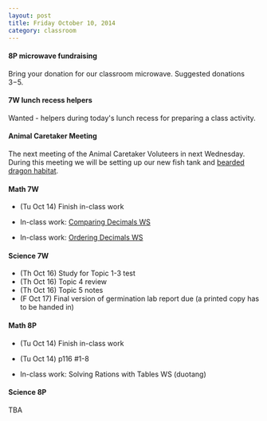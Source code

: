 ```yaml
---
layout: post  
title: Friday October 10, 2014
category: classroom
--- 
```

#### 8P microwave fundraising
Bring your donation for our classroom microwave. Suggested donations $3-$5.

#### 7W lunch recess helpers
Wanted - helpers during today's lunch recess for preparing a class activity.

#### Animal Caretaker Meeting
The next meeting of the Animal Caretaker Voluteers in next Wednesday. During this meeting we will be setting up our new fish tank and [bearded dragon habitat](http://drpineda.ca/new-classroom-tenant.html).

#### Math 7W
* (Tu Oct 14) Finish in-class work 

* In-class work: [Comparing Decimals WS](https://www.dropbox.com/s/mghrvmsn0elwux5/WS%20Comparing%20Decimals.pdf?dl=0)
* In-class work: [Ordering Decimals WS](https://www.dropbox.com/s/ocuk918m1prxi32/WS%20Ordering%20Decimals.pdf?dl=0)

#### Science 7W
* (Th Oct 16) Study for Topic 1-3 test
* (Th Oct 16) Topic 4 review
* (Th Oct 16) Topic 5 notes
* (F Oct 17) Final version of germination lab report due (a printed copy has to be handed in)


#### Math 8P
* (Tu Oct 14) Finish in-class work
* (Tu Oct 14) p116 #1-8

* In-class work: Solving Rations with Tables WS (duotang)

#### Science 8P
TBA
